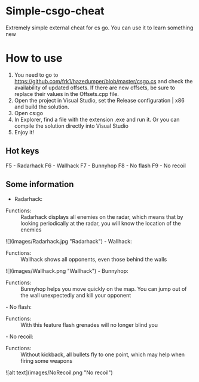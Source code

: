 # Simple-csgo-cheat
Extremely simple external cheat for cs go. You can use it to learn something new

# How to use
1. You need to go to https://github.com/frk1/hazedumper/blob/master/csgo.cs and check the availability of updated offsets. If there are new offsets, be sure to replace their values in the Offsets.cpp file.
2. Open the project in Visual Studio, set the Release configuration | x86 and build the solution.
3. Open cs:go
4. In Explorer, find a file with the extension .exe and run it. Or you can compile the solution directly into Visual Studio
5. Enjoy it!

## Hot keys
F5  -  Radarhack
F6  -  Wallhack
F7  -  Bunnyhop
F8  -  No flash
F9  -  No recoil

## Some information

  - Radarhack:
<dl>
  <dt>Functions:</dt> 
  <dd>Radarhack displays all enemies on the radar, which means that by looking periodically at the radar, you will know the location of the enemies</dd>
</dl>
![](images/Radarhack.jpg "Radarhack")
  - Wallhack:
<dl>
  <dt>Functions:</dt> 
  <dd>Wallhack shows all opponents, even those behind the walls</dd>
</dl>
![](images/Wallhack.png "Wallhack")
  - Bunnyhop:
<dl>
  <dt>Functions:</dt> 
  <dd>Bunnyhop helps you move quickly on the map. You can jump out of the wall unexpectedly and kill your opponent</dd>
</dl>
  - No flash:
<dl>
  <dt>Functions:</dt> 
  <dd>With this feature flash grenades will no longer blind you</dd>
</dl>
  - No recoil:
<dl>
  <dt>Functions:</dt> 
  <dd>Without kickback, all bullets fly to one point, which may help when firing some weapons</dd>
</dl>
![alt text](images/NoRecoil.png "No recoil")

